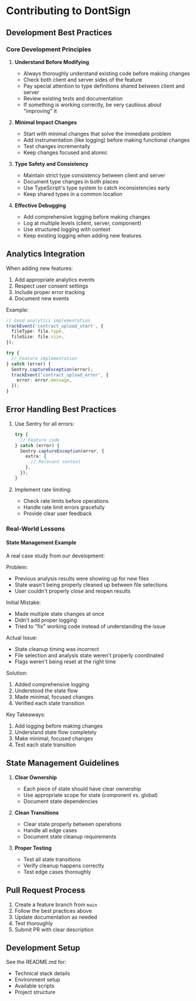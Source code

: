 # Contributing to DontSign

## Development Best Practices

### Core Development Principles

1. **Understand Before Modifying**
   - Always thoroughly understand existing code before making changes
   - Check both client and server sides of the feature
   - Pay special attention to type definitions shared between client and server
   - Review existing tests and documentation
   - If something is working correctly, be very cautious about "improving" it

2. **Minimal Impact Changes**
   - Start with minimal changes that solve the immediate problem
   - Add instrumentation (like logging) before making functional changes
   - Test changes incrementally
   - Keep changes focused and atomic

3. **Type Safety and Consistency**
   - Maintain strict type consistency between client and server
   - Document type changes in both places
   - Use TypeScript's type system to catch inconsistencies early
   - Keep shared types in a common location

4. **Effective Debugging**
   - Add comprehensive logging before making changes
   - Log at multiple levels (client, server, component)
   - Use structured logging with context
   - Keep existing logging when adding new features

## Analytics Integration

When adding new features:
1. Add appropriate analytics events
2. Respect user consent settings
3. Include proper error tracking
4. Document new events

Example:
```typescript
// Good analytics implementation
trackEvent('contract_upload_start', {
  fileType: file.type,
  fileSize: file.size,
});

try {
  // Feature implementation
} catch (error) {
  Sentry.captureException(error);
  trackEvent('contract_upload_error', {
    error: error.message,
  });
}
```

## Error Handling Best Practices

1. Use Sentry for all errors:
   ```typescript
   try {
     // Feature code
   } catch (error) {
     Sentry.captureException(error, {
       extra: {
         // Relevant context
       },
     });
   }
   ```

2. Implement rate limiting:
   - Check rate limits before operations
   - Handle rate limit errors gracefully
   - Provide clear user feedback

### Real-World Lessons

#### State Management Example

A real case study from our development:

Problem:
- Previous analysis results were showing up for new files
- State wasn't being properly cleaned up between file selections
- User couldn't properly close and reopen results

Initial Mistake:
- Made multiple state changes at once
- Didn't add proper logging
- Tried to "fix" working code instead of understanding the issue

Actual Issue:
- State cleanup timing was incorrect
- File selection and analysis state weren't properly coordinated
- Flags weren't being reset at the right time

Solution:
1. Added comprehensive logging
2. Understood the state flow
3. Made minimal, focused changes
4. Verified each state transition

Key Takeaways:
1. Add logging before making changes
2. Understand state flow completely
3. Make minimal, focused changes
4. Test each state transition

## State Management Guidelines

1. **Clear Ownership**
   - Each piece of state should have clear ownership
   - Use appropriate scope for state (component vs. global)
   - Document state dependencies

2. **Clean Transitions**
   - Clear state properly between operations
   - Handle all edge cases
   - Document state cleanup requirements

3. **Proper Testing**
   - Test all state transitions
   - Verify cleanup happens correctly
   - Test edge cases thoroughly

## Pull Request Process

1. Create a feature branch from `main`
2. Follow the best practices above
3. Update documentation as needed
4. Test thoroughly
5. Submit PR with clear description

## Development Setup

See the README.md for:
- Technical stack details
- Environment setup
- Available scripts
- Project structure